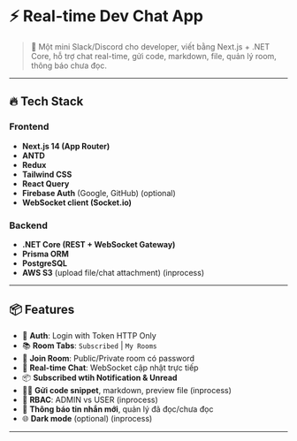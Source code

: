 # ⚡ Real-time Dev Chat App

> 💬 Một mini Slack/Discord cho developer, viết bằng Next.js + .NET Core, hỗ trợ chat real-time, gửi code, markdown, file, quản lý room, thông báo chưa đọc.

---

## 🔥 Tech Stack

### Frontend
- **Next.js 14 (App Router)**
- **ANTD**
- **Redux**
- **Tailwind CSS**
- **React Query**
- **Firebase Auth** (Google, GitHub) (optional)
- **WebSocket client (Socket.io)**

### Backend
- **.NET Core (REST + WebSocket Gateway)**
- **Prisma ORM**
- **PostgreSQL**
- **AWS S3** (upload file/chat attachment) (inprocess)

---

## 📦 Features

- 🔐 **Auth**: Login with Token HTTP Only
- 📚 **Room Tabs**: `Subscribed` | `My Rooms`
- 🚪 **Join Room**: Public/Private room có password
- 💬 **Real-time Chat**: WebSocket cập nhật trực tiếp
- 📦 **Subscribed wtih Notification & Unread**
- 🧑‍💻 **Gửi code snippet**, markdown, preview file (inprocess)
- 🪪 **RBAC**: ADMIN vs USER (inprocess)
- 🔔 **Thông báo tin nhắn mới**, quản lý đã đọc/chưa đọc
- 🌐 **Dark mode** (optional) (inprocess)

---


